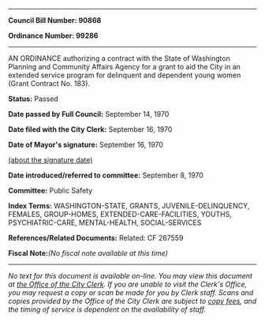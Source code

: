 

********

**Council Bill Number: 90868**
   
**Ordinance Number: 99286**
********

 AN ORDINANCE authorizing a contract with the State of Washington Planning and Community Affairs Agency for a grant to aid the City in an extended service program for delinquent and dependent young women (Grant Contract No. 183).

**Status:** Passed
   
**Date passed by Full Council:** September 14, 1970
   
**Date filed with the City Clerk:** September 16, 1970
   
**Date of Mayor's signature:** September 16, 1970
   
[(about the signature date)](/~public/approvaldate.htm)
   
   
   
**Date introduced/referred to committee:** September 8, 1970
   
**Committee:** Public Safety
   
   
**Index Terms:** WASHINGTON-STATE, GRANTS, JUVENILE-DELINQUENCY, FEMALES, GROUP-HOMES, EXTENDED-CARE-FACILITIES, YOUTHS, PSYCHIATRIC-CARE, MENTAL-HEALTH, SOCIAL-SERVICES

**References/Related Documents:** Related: CF 267559

**Fiscal Note:**_(No fiscal note available at this time)_
********

_No text for this document is available on-line. You may view this document at [the Office of the City Clerk](http://www.seattle.gov/leg/clerk/contactUs.htm). If you are unable to visit the Clerk's Office, you may request a copy or scan be made for you by Clerk staff. Scans and copies provided by the Office of the City Clerk are subject to [copy fees](http://clerk.seattle.gov/~public/clerkfees.htm), and the timing of service is dependent on the availability of staff._

